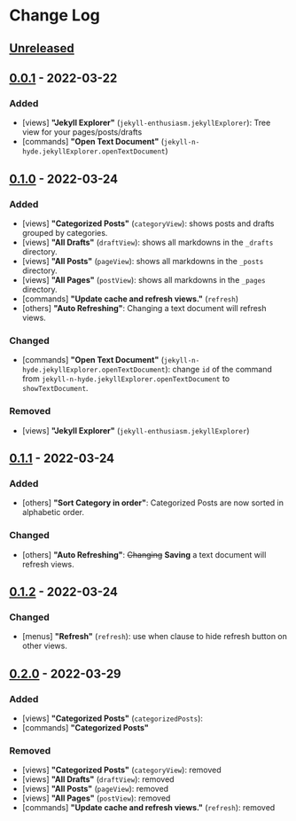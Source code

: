 # Change Log

<!--
All notable changes to the "jekyll-n-hyde" extension will be documented in this file.

Check [Keep a Changelog](http://keepachangelog.com/) for recommendations on how to structure this file.
-->

## [Unreleased]

## [0.0.1] - 2022-03-22
### Added
- [views] **"Jekyll Explorer"** (`jekyll-enthusiasm.jekyllExplorer`): Tree view for your pages/posts/drafts
- [commands] **"Open Text Document"** (`jekyll-n-hyde.jekyllExplorer.openTextDocument`)

## [0.1.0] - 2022-03-24
### Added
- [views] **"Categorized Posts"** (`categoryView`): shows posts and drafts grouped by categories.
- [views] **"All Drafts"** (`draftView`): shows all markdowns in the `_drafts` directory.
- [views] **"All Posts"** (`pageView`): shows all markdowns in the `_posts` directory.
- [views] **"All Pages"** (`postView`): shows all markdowns in the `_pages` directory.
- [commands] **"Update cache and refresh views."** (`refresh`)
- [others] **"Auto Refreshing"**: Changing a text document will refresh views.

### Changed
- [commands] **"Open Text Document"** (`jekyll-n-hyde.jekyllExplorer.openTextDocument`): change `id` of the command from `jekyll-n-hyde.jekyllExplorer.openTextDocument` to `showTextDocument`.

### Removed
- [views] **"Jekyll Explorer"** (`jekyll-enthusiasm.jekyllExplorer`)

## [0.1.1] - 2022-03-24
### Added
- [others] **"Sort Category in order"**: Categorized Posts are now sorted in alphabetic order.

### Changed
- [others] **"Auto Refreshing"**: ~~Changing~~ **Saving** a text document will refresh views.

## [0.1.2] - 2022-03-24
### Changed
- [menus] **"Refresh"** (`refresh`): use when clause to hide refresh button on other views.

## [0.2.0] - 2022-03-29
### Added
- [views] **"Categorized Posts"** (`categorizedPosts`):
- [commands] **"Categorized Posts"**

### Removed
- [views] **"Categorized Posts"** (`categoryView`): removed
- [views] **"All Drafts"** (`draftView`): removed
- [views] **"All Posts"** (`pageView`): removed
- [views] **"All Pages"** (`postView`): removed
- [commands] **"Update cache and refresh views."** (`refresh`): removed

[Unreleased]: https://github.com/hepheir/vscode-jekyll-n-hyde/compare/v0.2.0...HEAD
[0.2.0]: https://github.com/hepheir/vscode-jekyll-n-hyde/compare/v0.1.2...v0.2.0
[0.1.2]: https://github.com/hepheir/vscode-jekyll-n-hyde/compare/v0.1.1...v0.1.2
[0.1.1]: https://github.com/hepheir/vscode-jekyll-n-hyde/compare/v0.1.0...v0.1.1
[0.1.0]: https://github.com/hepheir/vscode-jekyll-n-hyde/compare/v0.0.1...v0.1.0
[0.0.1]: https://github.com/hepheir/vscode-jekyll-n-hyde/releases/tag/v0.0.1
